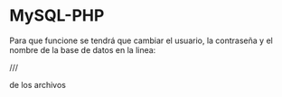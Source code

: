 # MySQL-PHP

Para que funcione se tendrá que cambiar el usuario, la contraseña y el nombre de la base de datos en la linea:

///

de los archivos